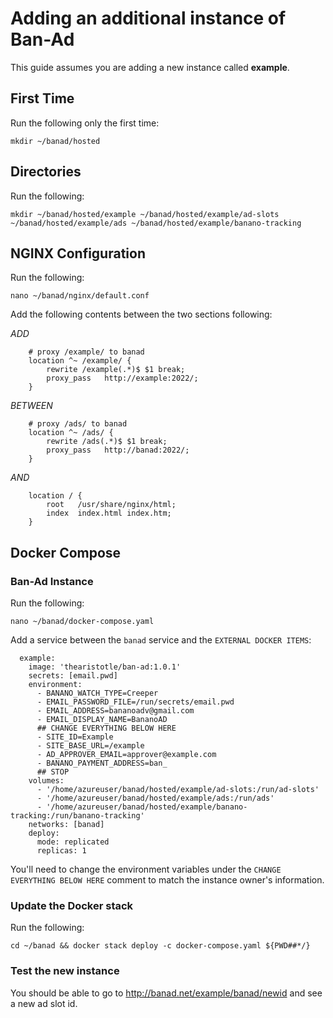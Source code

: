 # Adding an additional instance of Ban-Ad
This guide assumes you are adding a new instance called **example**.

## First Time
Run the following only the first time:

```
mkdir ~/banad/hosted
```

## Directories
Run the following:

```
mkdir ~/banad/hosted/example ~/banad/hosted/example/ad-slots ~/banad/hosted/example/ads ~/banad/hosted/example/banano-tracking
```

## NGINX Configuration
Run the following:

```
nano ~/banad/nginx/default.conf
```

Add the following contents between the two sections following:

*ADD*
```
    # proxy /example/ to banad
    location ^~ /example/ {
        rewrite /example(.*)$ $1 break;
        proxy_pass   http://example:2022/;
    }
```

*BETWEEN*
```
    # proxy /ads/ to banad
    location ^~ /ads/ {
        rewrite /ads(.*)$ $1 break;
        proxy_pass   http://banad:2022/;
    }
```

*AND*
```
    location / {
        root   /usr/share/nginx/html;
        index  index.html index.htm;
    }
```

## Docker Compose
### Ban-Ad Instance
Run the following:

```
nano ~/banad/docker-compose.yaml
```

Add a service between the `banad` service and the `EXTERNAL DOCKER ITEMS`:

```
  example:
    image: 'thearistotle/ban-ad:1.0.1'
    secrets: [email.pwd]
    environment:
      - BANANO_WATCH_TYPE=Creeper
      - EMAIL_PASSWORD_FILE=/run/secrets/email.pwd
      - EMAIL_ADDRESS=bananoadv@gmail.com
      - EMAIL_DISPLAY_NAME=BananoAD
      ## CHANGE EVERYTHING BELOW HERE
      - SITE_ID=Example
      - SITE_BASE_URL=/example
      - AD_APPROVER_EMAIL=approver@example.com
      - BANANO_PAYMENT_ADDRESS=ban_
      ## STOP
    volumes:
      - '/home/azureuser/banad/hosted/example/ad-slots:/run/ad-slots'
      - '/home/azureuser/banad/hosted/example/ads:/run/ads'
      - '/home/azureuser/banad/hosted/example/banano-tracking:/run/banano-tracking'
    networks: [banad]
    deploy:
      mode: replicated
      replicas: 1
```

You'll need to change the environment variables under the `CHANGE EVERYTHING BELOW HERE` comment to match the instance owner's information.

### Update the Docker stack
Run the following:

```
cd ~/banad && docker stack deploy -c docker-compose.yaml ${PWD##*/}
```

### Test the new instance

You should be able to go to http://banad.net/example/banad/newid and see a new ad slot id.
